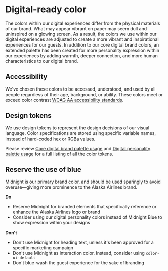 # Digital-ready color

The colors within our digital experiences differ from the physical materials of our brand. What may appear vibrant on paper may seem dull and uninspired on a glowing screen. As a result, the colors we use within our digital experiences are adjusted to create a more vibrant and inspirational experiences for our guests. In addition to our core digital brand colors, an extended palette has been created for more personality expression within our experiences by adding warmth, deeper connection, and more human characteristics to our digital brand.

## Accessibility

We've chosen these colors to be accessed, understood, and used by all people regardless of their age, background, or ability. These colors meet or exceed color contrast [WCAG AA accessibility standards](https://www.w3.org/WAI/standards-guidelines/wcag/).

## Design tokens

We use design tokens to represent the design decisions of our visual language. Color specifications are stored using specific variable names, instead of hard-coded hex or RGBa values.

Please review [Core digital brand palette usage](/color/digital-palette) and [Digital personality palette usage](/color/personality-palette) for a full listing of all the color tokens.

## Reserve the use of blue

Midnight is our primary brand color, and should be used sparingly to avoid overuse—giving more prominence to the Alaska Airlines brand.

**Do**

* Reserve Midnight for branded elements that specifically reference or enhance the Alaska Airlines logo or brand
* Consider using our digital personality colors instead of Midnight Blue to show expression within your designs

**Don't**

* Don't use Midnight for heading text, unless it's been approved for a specific marketing campaign
* Don't use Midnight as interaction color. Instead, consider using `color-ui-default`
* Don't blue-wash the guest experience for the sake of branding
